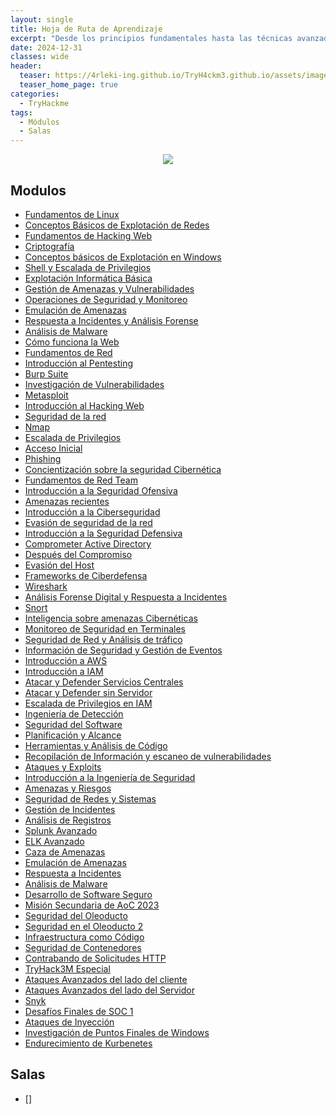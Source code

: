 ```yaml
---
layout: single
title: Hoja de Ruta de Aprendizaje
excerpt: "Desde los principios fundamentales hasta las técnicas avanzadas, esta hoja de ruta proporciona pasos claros y recursos esenciales para ayudarle a desarrollar un conjunto sólido de habilidades."
date: 2024-12-31
classes: wide
header:
  teaser: https://4rleki-ing.github.io/TryH4ckm3.github.io/assets/images/Ruta-Aprendizaje/Portada.jpg
  teaser_home_page: true
categories:
  - TryHackme
tags:
  - Módulos
  - Salas
---
```


<p align="center">
<img src="https://4rleki-ing.github.io/TryH4ckm3.github.io/assets/images/Ruta-Aprendizaje/Aprende.png">
</p>

## Modulos
- [Fundamentos de Linux]()
- [Conceptos Básicos de Explotación de Redes]()
- [Fundamentos de Hacking Web]()
- [Criptografía]()
- [Conceptos básicos de Explotación en Windows]()
- [Shell y Escalada de Privilegios]()
- [Explotación Informática Básica]()
- [Gestión de Amenazas y Vulnerabilidades]()
- [Operaciones de Seguridad y Monitoreo]()
- [Emulación de Amenazas]()
- [Respuesta a Incidentes y Análisis Forense]()
- [Análisis de Malware]()
- [Cómo funciona la Web]()
- [Fundamentos de Red]()
- [Introducción al Pentesting]()
- [Burp Suite]()
- [Investigación de Vulnerabilidades]()
- [Metasploit]()
- [Introducción al Hacking Web]()
- [Seguridad de la red]()
- [Nmap]()
- [Escalada de Privilegios]()
- [Acceso Inicial]()
- [Phishing]()
- [Concientización sobre la seguridad Cibernética]()
- [Fundamentos de Red Team]()
- [Introducción a la Seguridad Ofensiva]()
- [Amenazas recientes]()
- [Introducción a la Ciberseguridad]()
- [Evasión de seguridad de la red]()
- [Introducción a la Seguridad Defensiva]()
- [Comprometer Active Directory]()
- [Después del Compromiso]()
- [Evasión del Host]()
- [Frameworks de Ciberdefensa]()
- [Wireshark]()
- [Análisis Forense Digital y Respuesta a Incidentes]()
- [Snort]()
- [Inteligencia sobre amenazas Cibernéticas]()
- [Monitoreo de Seguridad en Terminales]()
- [Seguridad de Red y Análisis de tráfico]()
- [Información de Seguridad y Gestión de Eventos]()
- [Introducción a AWS]()
- [Introducción a IAM]()
- [Atacar y Defender Servicios Centrales]()
- [Atacar y Defender sin Servidor]()
- [Escalada de Privilegios en IAM]()
- [Ingeniería de Detección]()
- [Seguridad del Software]()
- [Planificación y Alcance]()
- [Herramientas y Análisis de Código]()
- [Recopilación de Información y escaneo de vulnerabilidades]()
- [Ataques y Exploits]()
- [Introducción a la Ingeniería de Seguridad]()
- [Amenazas y Riesgos]()
- [Seguridad de Redes y Sistemas]()
- [Gestión de Incidentes]()
- [Análisis de Registros]()
- [Splunk Avanzado]()
- [ELK Avanzado]()
- [Caza de Amenazas]()
- [Emulación de Amenazas]()
- [Respuesta a Incidentes]()
- [Análisis de Malware]()
- [Desarrollo de Software Seguro]()
- [Misión Secundaria de AoC 2023]()
- [Seguridad del Oleoducto]()
- [Seguridad en el Oleoducto 2]()
- [Infraestructura como Código]()
- [Seguridad de Contenedores]()
- [Contrabando de Solicitudes HTTP]()
- [TryHack3M Especial]()
- [Ataques Avanzados del  lado del cliente]()
- [Ataques Avanzados del lado del Servidor]()
- [Snyk]()
- [Desafíos Finales de SOC 1]()
- [Ataques de Inyección]()
- [Investigación de Puntos Finales de Windows]()
- [Endurecimiento de Kurbenetes]()

## Salas
- []